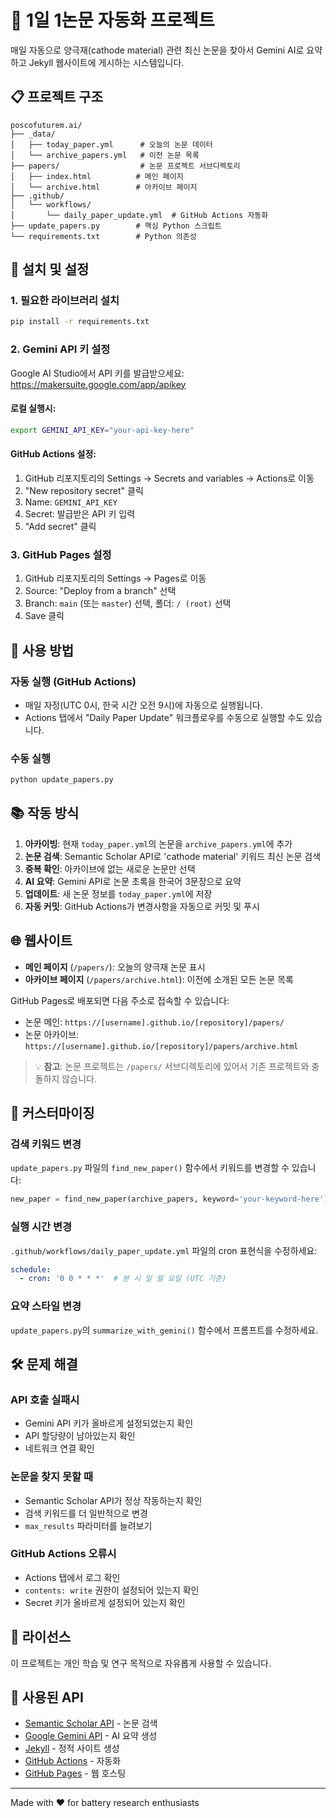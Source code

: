 # 🔋 1일 1논문 자동화 프로젝트

매일 자동으로 양극재(cathode material) 관련 최신 논문을 찾아서 Gemini AI로 요약하고 Jekyll 웹사이트에 게시하는 시스템입니다.

## 📋 프로젝트 구조

```
poscofuturem.ai/
├── _data/
│   ├── today_paper.yml      # 오늘의 논문 데이터
│   └── archive_papers.yml   # 이전 논문 목록
├── papers/                  # 논문 프로젝트 서브디렉토리
│   ├── index.html          # 메인 페이지
│   └── archive.html        # 아카이브 페이지
├── .github/
│   └── workflows/
│       └── daily_paper_update.yml  # GitHub Actions 자동화
├── update_papers.py        # 핵심 Python 스크립트
└── requirements.txt        # Python 의존성
```

## 🚀 설치 및 설정

### 1. 필요한 라이브러리 설치

```bash
pip install -r requirements.txt
```

### 2. Gemini API 키 설정

Google AI Studio에서 API 키를 발급받으세요: https://makersuite.google.com/app/apikey

#### 로컬 실행시:
```bash
export GEMINI_API_KEY="your-api-key-here"
```

#### GitHub Actions 설정:
1. GitHub 리포지토리의 Settings → Secrets and variables → Actions로 이동
2. "New repository secret" 클릭
3. Name: `GEMINI_API_KEY`
4. Secret: 발급받은 API 키 입력
5. "Add secret" 클릭

### 3. GitHub Pages 설정

1. GitHub 리포지토리의 Settings → Pages로 이동
2. Source: "Deploy from a branch" 선택
3. Branch: `main` (또는 `master`) 선택, 폴더: `/ (root)` 선택
4. Save 클릭

## 🎯 사용 방법

### 자동 실행 (GitHub Actions)
- 매일 자정(UTC 0시, 한국 시간 오전 9시)에 자동으로 실행됩니다.
- Actions 탭에서 "Daily Paper Update" 워크플로우를 수동으로 실행할 수도 있습니다.

### 수동 실행
```bash
python update_papers.py
```

## 📚 작동 방식

1. **아카이빙**: 현재 `today_paper.yml`의 논문을 `archive_papers.yml`에 추가
2. **논문 검색**: Semantic Scholar API로 'cathode material' 키워드 최신 논문 검색
3. **중복 확인**: 아카이브에 없는 새로운 논문만 선택
4. **AI 요약**: Gemini API로 논문 초록을 한국어 3문장으로 요약
5. **업데이트**: 새 논문 정보를 `today_paper.yml`에 저장
6. **자동 커밋**: GitHub Actions가 변경사항을 자동으로 커밋 및 푸시

## 🌐 웹사이트

- **메인 페이지** (`/papers/`): 오늘의 양극재 논문 표시
- **아카이브 페이지** (`/papers/archive.html`): 이전에 소개된 모든 논문 목록

GitHub Pages로 배포되면 다음 주소로 접속할 수 있습니다:
- 논문 메인: `https://[username].github.io/[repository]/papers/`
- 논문 아카이브: `https://[username].github.io/[repository]/papers/archive.html`

> 💡 **참고**: 논문 프로젝트는 `/papers/` 서브디렉토리에 있어서 기존 프로젝트와 충돌하지 않습니다.

## 🔧 커스터마이징

### 검색 키워드 변경
`update_papers.py` 파일의 `find_new_paper()` 함수에서 키워드를 변경할 수 있습니다:

```python
new_paper = find_new_paper(archive_papers, keyword='your-keyword-here')
```

### 실행 시간 변경
`.github/workflows/daily_paper_update.yml` 파일의 cron 표현식을 수정하세요:

```yaml
schedule:
  - cron: '0 0 * * *'  # 분 시 일 월 요일 (UTC 기준)
```

### 요약 스타일 변경
`update_papers.py`의 `summarize_with_gemini()` 함수에서 프롬프트를 수정하세요.

## 🛠️ 문제 해결

### API 호출 실패시
- Gemini API 키가 올바르게 설정되었는지 확인
- API 할당량이 남아있는지 확인
- 네트워크 연결 확인

### 논문을 찾지 못할 때
- Semantic Scholar API가 정상 작동하는지 확인
- 검색 키워드를 더 일반적으로 변경
- `max_results` 파라미터를 늘려보기

### GitHub Actions 오류시
- Actions 탭에서 로그 확인
- `contents: write` 권한이 설정되어 있는지 확인
- Secret 키가 올바르게 설정되어 있는지 확인

## 📝 라이선스

이 프로젝트는 개인 학습 및 연구 목적으로 자유롭게 사용할 수 있습니다.

## 🙏 사용된 API

- [Semantic Scholar API](https://www.semanticscholar.org/product/api) - 논문 검색
- [Google Gemini API](https://ai.google.dev/) - AI 요약 생성
- [Jekyll](https://jekyllrb.com/) - 정적 사이트 생성
- [GitHub Actions](https://github.com/features/actions) - 자동화
- [GitHub Pages](https://pages.github.com/) - 웹 호스팅

---

Made with ❤️ for battery research enthusiasts

